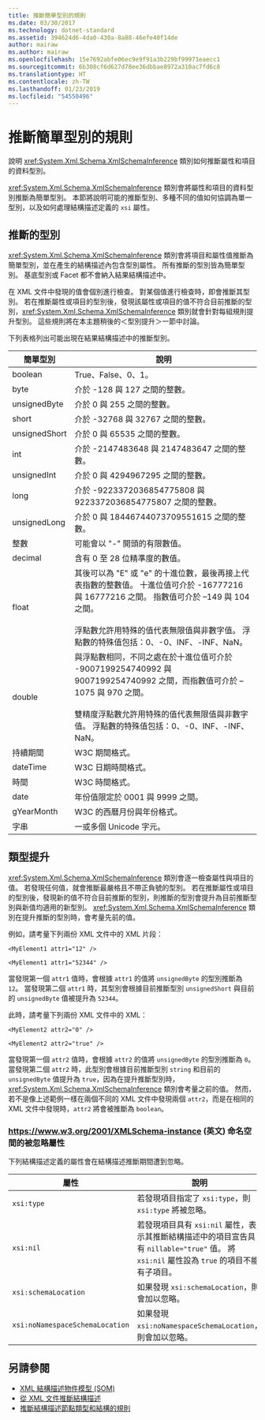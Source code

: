 ```yaml
---
title: 推斷簡單型別的規則
ms.date: 03/30/2017
ms.technology: dotnet-standard
ms.assetid: 394624d6-4da0-430a-8a88-46efe40f14de
author: mairaw
ms.author: mairaw
ms.openlocfilehash: 15e7692abfe06ec9e9f91a3b229bf99971eaecc1
ms.sourcegitcommit: 6b308cf6d627d78ee36dbbae8972a310ac7fd6c8
ms.translationtype: HT
ms.contentlocale: zh-TW
ms.lasthandoff: 01/23/2019
ms.locfileid: "54550496"
---
```

# <a name="rules-for-inferring-simple-types"></a>推斷簡單型別的規則
說明 <xref:System.Xml.Schema.XmlSchemaInference> 類別如何推斷屬性和項目的資料型別。  
  
 <xref:System.Xml.Schema.XmlSchemaInference> 類別會將屬性和項目的資料型別推斷為簡單型別。 本節將說明可能的推斷型別、多種不同的值如何協調為單一型別，以及如何處理結構描述定義的 `xsi` 屬性。  
  
## <a name="inferred-types"></a>推斷的型別  
 <xref:System.Xml.Schema.XmlSchemaInference> 類別會將項目和屬性值推斷為簡單型別，並在產生的結構描述內包含型別屬性。 所有推斷的型別皆為簡單型別。 基底型別或 Facet 都不會納入結果結構描述中。  
  
 在 XML 文件中發現的值會個別進行檢查。 對某個值進行檢查時，即會推斷其型別。 若在推斷屬性或項目的型別後，發現該屬性或項目的值不符合目前推斷的型別，<xref:System.Xml.Schema.XmlSchemaInference> 類別就會針對每組規則提升型別。 這些規則將在本主題稍後的＜型別提升＞一節中討論。  
  
 下列表格列出可能出現在結果結構描述中的推斷型別。  
  
|簡單型別|說明|  
|-----------------|-----------------|  
|boolean|True、False、0、1。|  
|byte|介於 -128 與 127 之間的整數。|  
|unsignedByte|介於 0 與 255 之間的整數。|  
|short|介於 -32768 與 32767 之間的整數。|  
|unsignedShort|介於 0 與 65535 之間的整數。|  
|int|介於 -2147483648 與 2147483647 之間的整數。|  
|unsignedInt|介於 0 與 4294967295 之間的整數。|  
|long|介於 -9223372036854775808 與 9223372036854775807 之間的整數。|  
|unsignedLong|介於 0 與 18446744073709551615 之間的整數。|  
|整數|可能會以 "-" 開頭的有限數值。|  
|decimal|含有 0 至 28 位精準度的數值。|  
|float|其後可以為 "E" 或 "e" 的十進位數，最後再接上代表指數的整數值。 十進位值可介於 -16777216 與 16777216 之間。 指數值可介於 –149 與 104 之間。<br /><br /> 浮點數允許用特殊的值代表無限值與非數字值。 浮點數的特殊值包括：0、-0、INF、-INF、NaN。|  
|double|與浮點數相同，不同之處在於十進位值可介於 -9007199254740992 與 9007199254740992 之間，而指數值可介於 –1075 與 970 之間。<br /><br /> 雙精度浮點數允許用特殊的值代表無限值與非數字值。 浮點數的特殊值包括：0、-0、INF、-INF、NaN。|  
|持續期間|W3C 期間格式。|  
|dateTime|W3C 日期時間格式。|  
|時間|W3C 時間格式。|  
|date|年份值限定於 0001 與 9999 之間。|  
|gYearMonth|W3C 的西曆月份與年份格式。|  
|字串|一或多個 Unicode 字元。|  
  
## <a name="type-promotion"></a>類型提升  
 <xref:System.Xml.Schema.XmlSchemaInference> 類別會逐一檢查屬性與項目的值。 若發現任何值，就會推斷最嚴格且不帶正負號的型別。 若在推斷屬性或項目的型別後，發現新的值不符合目前推斷的型別，則推斷的型別會提升為目前推斷型別與新值均適用的新型別。 <xref:System.Xml.Schema.XmlSchemaInference> 類別在提升推斷的型別時，會考量先前的值。  
  
 例如，請考量下列兩份 XML 文件中的 XML 片段：  
  
 `<MyElement1 attr1="12" />`  
  
 `<MyElement1 attr1="52344" />`  
  
 當發現第一個 `attr1` 值時，會根據 `attr1` 的值將 `unsignedByte` 的型別推斷為 `12`。 當發現第二個 `attr1` 時，其型別會根據目前推斷型別 `unsignedShort` 與目前的 `unsignedByte` 值被提升為 `52344`。  
  
 此時，請考量下列兩份 XML 文件中的 XML：  
  
 `<MyElement2 attr2="0" />`  
  
 `<MyElement2 attr2="true" />`  
  
 當發現第一個 `attr2` 值時，會根據 `attr2` 的值將 `unsignedByte` 的型別推斷為 `0`。 當發現第二個 `attr2` 時，此型別會根據目前推斷型別 `string` 和目前的 `unsignedByte` 值提升為 `true`，因為在提升推斷型別時，<xref:System.Xml.Schema.XmlSchemaInference> 類別會考量之前的值。 然而，若不是像上述範例一樣在兩個不同的 XML 文件中發現兩個 `attr2`，而是在相同的 XML 文件中發現時，`attr2` 將會被推斷為 `boolean`。  
  
### <a name="ignored-attributes-from-the-httpswwww3org2001xmlschema-instance-namespace"></a><https://www.w3.org/2001/XMLSchema-instance> \(英文\) 命名空間的被忽略屬性

下列結構描述定義的屬性會在結構描述推斷期間遭到忽略。  
  
|屬性|說明|  
|---------------|-----------------|  
|`xsi:type`|若發現項目指定了 `xsi:type`，則 `xsi:type` 將被忽略。|  
|`xsi:nil`|若發現項目具有 `xsi:nil` 屬性，表示其推斷結構描述中的項目宣告具有 `nillable="true"` 值。 將 `xsi:nil` 屬性設為 `true` 的項目不能有子項目。|  
|`xsi:schemaLocation`|如果發現 `xsi:schemaLocation`，則會加以忽略。|  
|`xsi:noNamespaceSchemaLocation`|如果發現 `xsi:noNamespaceSchemaLocation`，則會加以忽略。|  
  
## <a name="see-also"></a>另請參閱

- [XML 結構描述物件模型 (SOM)](../../../../docs/standard/data/xml/xml-schema-object-model-som.md)
- [從 XML 文件推斷結構描述](../../../../docs/standard/data/xml/inferring-schemas-from-xml-documents.md)
- [推斷結構描述節點類型和結構的規則](../../../../docs/standard/data/xml/rules-for-inferring-schema-node-types-and-structure.md)
